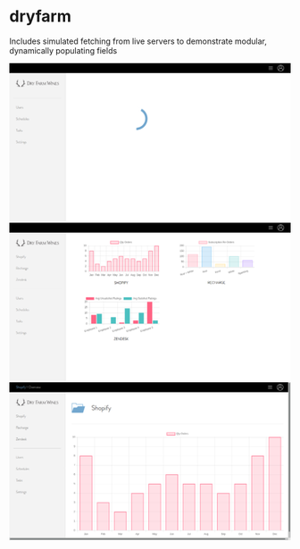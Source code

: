 # dryfarm

Includes simulated fetching from live servers to demonstrate modular, dynamically populating fields

![Loading](./load.png)
![Home](./screen1.png)
![Overview](./screen2.png)
